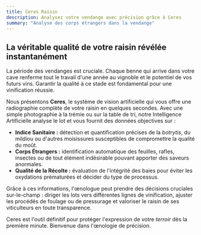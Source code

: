 ```yaml
---
title: Ceres Raisin
description: Analysez votre vendange avec précision grâce à Ceres
summary: "Analyse des corps étrangers dans la vendange"
---
```


## La véritable qualité de votre raisin révélée instantanément

La période des vendanges est cruciale. Chaque benne qui arrive dans votre cave renferme tout le travail d'une année au vignoble et le potentiel de vos futurs vins. Garantir la qualité à ce stade est fondamental pour une vinification réussie.

Nous présentons **Ceres**, le système de vision artificielle qui vous offre une radiographie complète de votre raisin en quelques secondes. Avec une simple photographie à la trémie ou sur la table de tri, notre Intelligence Artificielle analyse le lot et vous fournit des données objectives sur :

* **Indice Sanitaire :** détection et quantification précises de la *botrytis*, du mildiou ou d'autres moisissures susceptibles de compromettre la qualité du moût.
* **Corps Étrangers :** identification automatique des feuilles, rafles, insectes ou de tout élément indésirable pouvant apporter des saveurs anormales.
* **Qualité de la Récolte :** évaluation de l'intégrité des baies pour éviter les oxydations prématurées et décider du type de processus.

Grâce à ces informations, l'œnologue peut prendre des décisions cruciales sur-le-champ : diriger les lots vers différentes lignes de vinification, ajuster les procédés de foulage ou de pressurage et valoriser le raisin de ses viticulteurs en toute transparence.

Ceres est l'outil définitif pour protéger l'expression de votre *terroir* dès la première minute. Bienvenue dans l'œnologie de précision.
